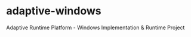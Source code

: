 adaptive-windows
================

Adaptive Runtime Platform - Windows Implementation &amp; Runtime Project
